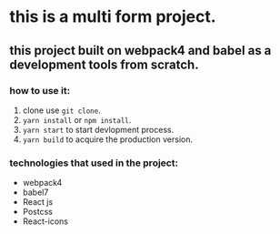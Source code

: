 # this is a multi form project.

## this project built on webpack4 and babel as a development tools from scratch.

### how to use it:

1. clone use `git clone`.
2. `yarn install` or `npm install`.
3. `yarn start` to start devlopment process.
4. `yarn build` to acquire the production version.

### technologies that used in the project:

- webpack4
- babel7
- React js
- Postcss
- React-icons
